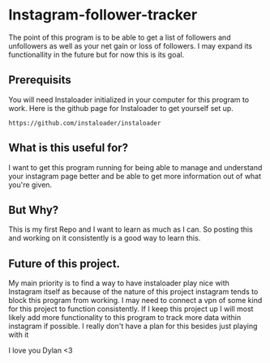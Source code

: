 # Instagram-follower-tracker
The point of this program is to be able to get a list of followers and unfollowers as well as your net gain or loss of followers. I may expand its functionallity in the future but for now this is its goal.

## Prerequisits
You will need Instaloader initialized in your computer for this program to work. Here is the github page for Instaloader to get yourself set up.
```
https://github.com/instaloader/instaloader
```

## What is this useful for?
I want to get this program running for being able to manage and understand your instagram page better and be able to get more information out of what you're given. 

## But Why?
This is my first Repo and I want to learn as much as I can. So posting this and working on it consistently is a good way to learn this.

## Future of this project.
My main priority is to find a way to have instaloader play nice with Instagram itself as because of the nature of this project instagram tends to block this program from working. I may need to connect a vpn of some kind for this project to function consistently. If I keep this project up I will most likely add more functionality to this program to track more data within instagram if possible. I really don't have a plan for this besides just playing with it

I love you Dylan <3